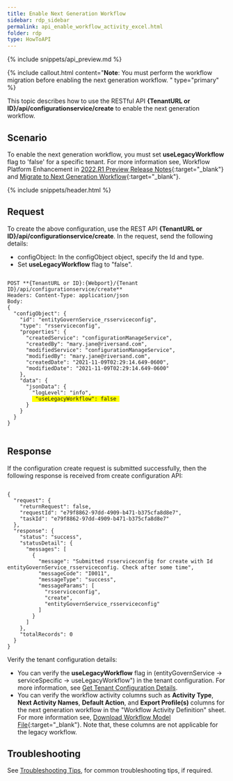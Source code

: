 ```yaml
---
title: Enable Next Generation Workflow
sidebar: rdp_sidebar
permalink: api_enable_workflow_activity_excel.html
folder: rdp
type: HowToAPI
---
```


{% include snippets/api_preview.md %}

{% include callout.html content="**Note**: You must perform the workflow migration before enabling the next generation workflow.
" type="primary" %}

This topic describes how to use the RESTful API **{TenantURL or ID}/api/configurationservice/create** to enable the next generation workflow. 

## Scenario

To enable the next generation workflow, you must set **useLegacyWorkflow** flag to 'false' for a specific tenant. For more information see, Workflow Platform Enhancement in [2022.R1 Preview Release Notes](/{{site.data.rdp_links_version.RN}}/rn_s2022_r1_preview.html){:target="_blank"} and [Migrate to Next Generation Workflow](/{{site.data.rdp_links_version.APP}}/rdp_workflow_migration.html){:target="_blank"}.

{% include snippets/header.html %}

## Request

To create the above configuration, use the REST API **{TenantURL or ID}/api/configurationservice/create**. In the request, send the following details:
  
* configObject: In the configObject object, specify the Id and type.
* Set **useLegacyWorkflow** flag to "false".

<pre>
<code>
POST **{TenantURL or ID}:{Webport}/{Tenant ID}/api/configurationservice/create**
Headers: Content-Type: application/json
Body:
{
  "configObject": {
    "id": "entityGovernService_rsserviceconfig",
    "type": "rsserviceconfig",
    "properties": {
      "createdService": "configurationManageService",
      "createdBy": "mary.jane@riversand.com",
      "modifiedService": "configurationManageService",
      "modifiedBy": "mary.jane@riversand.com",
      "createdDate": "2021-11-09T02:29:14.649-0600",
      "modifiedDate": "2021-11-09T02:29:14.649-0600"
    },
    "data": {
      "jsonData": {
        "logLevel": "info",
        <span style="background-color: #FFFF00"> "useLegacyWorkflow": false </span>
      }
    }
  }
}
</code>
</pre> 

## Response

If the configuration create request is submitted successfully, then the following response is received from create configuration API:

<pre><code>
{
  "request": {
    "returnRequest": false,
    "requestId": "e79f8862-97dd-4909-b471-b375cfa8d8e7",
    "taskId": "e79f8862-97dd-4909-b471-b375cfa8d8e7"
  },
  "response": {
    "status": "success",
    "statusDetail": {
      "messages": [
        {
          "message": "Submitted rsserviceconfig for create with Id entityGovernService_rsserviceconfig. Check after some time",
          "messageCode": "I0011",
          "messageType": "success",
          "messageParams": [
            "rsserviceconfig",
            "create",
            "entityGovernService_rsserviceconfig"
          ]
        }
      ]
    },
    "totalRecords": 0
  }
}
</code></pre> 

Verify the tenant configuration details:<br>
* You can verify the **useLegacyWorkflow** flag in (entityGovernService → serviceSpecific → useLegacyWorkflow") in the tenant configuration. For more information, see [Get Tenant Configuration Details](api_get_config_scenario3.html).
* You can verify the workflow activity columns such as **Activity Type**, **Next Activity Names**, **Default Action**, and **Export Profile(s)** columns for the next generation workflow in the "Workflow Activity Definition" sheet. For more information see, [Download Workflow Model File](/{{site.data.rdp_links_version.APP}}/work_download.html){:target="_blank"}. Note that, these columns are not applicable for the legacy workflow.

## Troubleshooting

See [Troubleshooting Tips](api_troubleshooting_tips.html), for common troubleshooting tips, if required.







  


